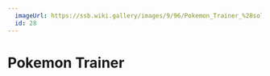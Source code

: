 ```yaml
---
  imageUrl: https://ssb.wiki.gallery/images/9/96/Pokemon_Trainer_%28solo%29_SSBB.jpg
  id: 28
---
```


# Pokemon Trainer
  